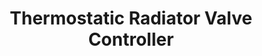 ---
date_added: 2020-04-13
vendor: Moes
model: HY369-ZB-RVT  
title: Thermostatic Radiator Valve Controller
zigbeemodel: ['kud7u2l','TS0601','_TZE200_ckud7u2l']
category: hvac
supports: temperature, thermostat, battery
mlink: https://www.moeshouse.com/
link: https://www.aliexpress.com/item/4000742201198.html
link2: 
compatible: [z2m,iob,deconz,zha]
z2m: TS0601_thermostat
deconz: 3105
---